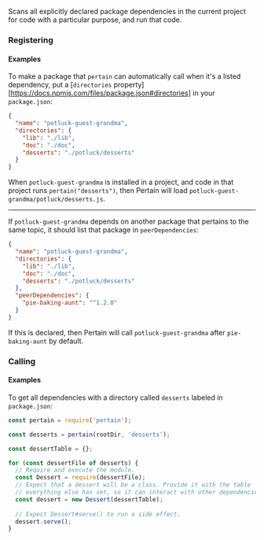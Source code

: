 Scans all explicitly declared package dependencies in the current project for code with a particular purpose, and run that code.


### Registering

#### Examples

To make a package that `pertain` can automatically call when it's a listed dependency, put a [`directories` property][https://docs.npmjs.com/files/package.json#directories] in your `package.json`:

```json
{
  "name": "potluck-guest-grandma",
  "directories": {
    "lib": "./lib",
    "doc": "./doc",
    "desserts": "./potluck/desserts"
  }
}
```

When `potluck-guest-grandma` is installed in a project, and code in that project runs `pertain("desserts")`, then Pertain will load `potluck-guest-grandma/potluck/desserts.js`.

-----

If `potluck-guest-grandma` depends on another package that pertains to the same topic, it should list that package in `peerDependencies`:

```json
{
  "name": "potluck-guest-grandma",
  "directories": {
    "lib": "./lib",
    "doc": "./doc",
    "desserts": "./potluck/desserts"
  },
  "peerDependencies": {
    "pie-baking-aunt": "^1.2.0"
  }
}
```

If this is declared, then Pertain will call `potluck-guest-grandma` after `pie-baking-aunt` by default.

### Calling

#### Examples

To get all dependencies with a directory called `desserts` labeled in `package.json`:

```js
const pertain = require('pertain');

const desserts = pertain(rootDir, 'desserts');

const dessertTable = {};

for (const dessertFile of desserts) {
  // Require and execute the module.
  const Dessert = require(dessertFile);
  // Expect that a dessert will be a class. Provide it with the table
  // everything else has set, so it can interact with other dependencies.
  const dessert = new Dessert(dessertTable);
  
  // Expect Dessert#serve() to run a side effect.
  dessert.serve();
}
```